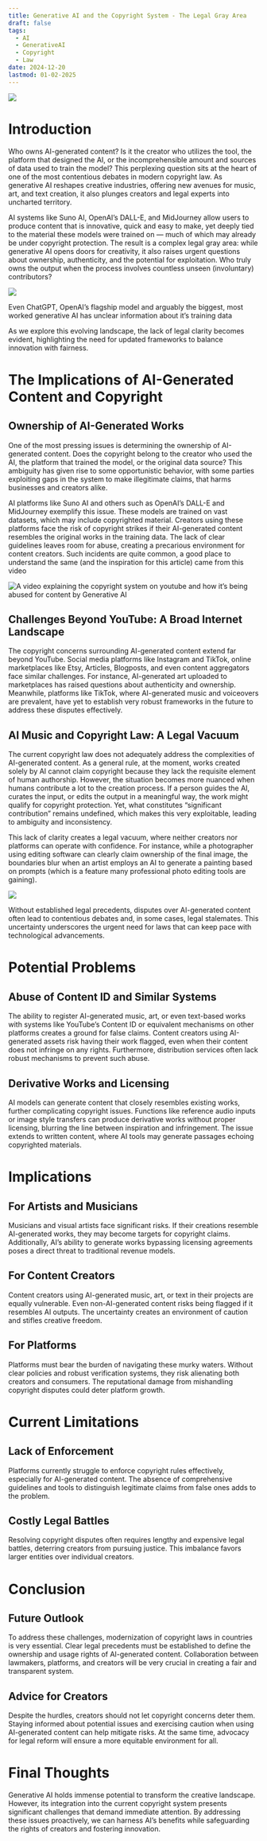 ```yaml
---
title: Generative AI and the Copyright System - The Legal Gray Area
draft: false
tags:
  - AI
  - GenerativeAI
  - Copyright
  - Law
date: 2024-12-20
lastmod: 01-02-2025
---
```


![](https://miro.medium.com/v2/resize:fit:875/0*ta9thFooxCF88yJg.jpg)
# Introduction

Who owns AI-generated content? Is it the creator who utilizes the tool, the platform that designed the AI, or the incomprehensible amount and sources of data used to train the model? This perplexing question sits at the heart of one of the most contentious debates in modern copyright law. As generative AI reshapes creative industries, offering new avenues for music, art, and text creation, it also plunges creators and legal experts into uncharted territory.

AI systems like Suno AI, OpenAI’s DALL-E, and MidJourney allow users to produce content that is innovative, quick and easy to make, yet deeply tied to the material these models were trained on — much of which may already be under copyright protection. The result is a complex legal gray area: while generative AI opens doors for creativity, it also raises urgent questions about ownership, authenticity, and the potential for exploitation. Who truly owns the output when the process involves countless unseen (involuntary) contributors?

![](https://miro.medium.com/v2/resize:fit:875/1*VIecP4HC83S9s6D1yxfmuQ.png)

Even ChatGPT, OpenAI’s flagship model and arguably the biggest, most worked generative AI has unclear information about it’s training data

As we explore this evolving landscape, the lack of legal clarity becomes evident, highlighting the need for updated frameworks to balance innovation with fairness.

# The Implications of AI-Generated Content and Copyright

## Ownership of AI-Generated Works

One of the most pressing issues is determining the ownership of AI-generated content. Does the copyright belong to the creator who used the AI, the platform that trained the model, or the original data source? This ambiguity has given rise to some opportunistic behavior, with some parties exploiting gaps in the system to make illegitimate claims, that harms businesses and creators alike.

AI platforms like Suno AI and others such as OpenAI’s DALL-E and MidJourney exemplify this issue. These models are trained on vast datasets, which may include copyrighted material. Creators using these platforms face the risk of copyright strikes if their AI-generated content resembles the original works in the training data. The lack of clear guidelines leaves room for abuse, creating a precarious environment for content creators. Such incidents are quite common, a good place to understand the same (and the inspiration for this article) came from this video

![A video explaining the copyright system on youtube and how it’s being abused for content by Generative AI](https://youtu.be/LrkAORPiaEA?t=118)

## Challenges Beyond YouTube: A Broad Internet Landscape

The copyright concerns surrounding AI-generated content extend far beyond YouTube. Social media platforms like Instagram and TikTok, online marketplaces like Etsy, Articles, Blogposts, and even content aggregators face similar challenges. For instance, AI-generated art uploaded to marketplaces has raised questions about authenticity and ownership. Meanwhile, platforms like TikTok, where AI-generated music and voiceovers are prevalent, have yet to establish very robust frameworks in the future to address these disputes effectively.

## AI Music and Copyright Law: A Legal Vacuum

The current copyright law does not adequately address the complexities of AI-generated content. As a general rule, at the moment, works created solely by AI cannot claim copyright because they lack the requisite element of human authorship. However, the situation becomes more nuanced when humans contribute a lot to the creation process. If a person guides the AI, curates the input, or edits the output in a meaningful way, the work might qualify for copyright protection. Yet, what constitutes “significant contribution” remains undefined, which makes this very exploitable, leading to ambiguity and inconsistency.

This lack of clarity creates a legal vacuum, where neither creators nor platforms can operate with confidence. For instance, while a photographer using editing software can clearly claim ownership of the final image, the boundaries blur when an artist employs an AI to generate a painting based on prompts (which is a feature many professional photo editing tools are gaining).

![](https://miro.medium.com/v2/resize:fit:875/0*Wyw8VMBomeWLav4a)

Without established legal precedents, disputes over AI-generated content often lead to contentious debates and, in some cases, legal stalemates. This uncertainty underscores the urgent need for laws that can keep pace with technological advancements.

# Potential Problems

## Abuse of Content ID and Similar Systems

The ability to register AI-generated music, art, or even text-based works with systems like YouTube’s Content ID or equivalent mechanisms on other platforms creates a ground for false claims. Content creators using AI-generated assets risk having their work flagged, even when their content does not infringe on any rights. Furthermore, distribution services often lack robust mechanisms to prevent such abuse.

## Derivative Works and Licensing

AI models can generate content that closely resembles existing works, further complicating copyright issues. Functions like reference audio inputs or image style transfers can produce derivative works without proper licensing, blurring the line between inspiration and infringement. The issue extends to written content, where AI tools may generate passages echoing copyrighted materials.

# Implications

## For Artists and Musicians

Musicians and visual artists face significant risks. If their creations resemble AI-generated works, they may become targets for copyright claims. Additionally, AI’s ability to generate works bypassing licensing agreements poses a direct threat to traditional revenue models.

## For Content Creators

Content creators using AI-generated music, art, or text in their projects are equally vulnerable. Even non-AI-generated content risks being flagged if it resembles AI outputs. The uncertainty creates an environment of caution and stifles creative freedom.

## For Platforms

Platforms must bear the burden of navigating these murky waters. Without clear policies and robust verification systems, they risk alienating both creators and consumers. The reputational damage from mishandling copyright disputes could deter platform growth.

# Current Limitations

## Lack of Enforcement

Platforms currently struggle to enforce copyright rules effectively, especially for AI-generated content. The absence of comprehensive guidelines and tools to distinguish legitimate claims from false ones adds to the problem.

## Costly Legal Battles

Resolving copyright disputes often requires lengthy and expensive legal battles, deterring creators from pursuing justice. This imbalance favors larger entities over individual creators.

# Conclusion

## Future Outlook

To address these challenges, modernization of copyright laws in countries is very essential. Clear legal precedents must be established to define the ownership and usage rights of AI-generated content. Collaboration between lawmakers, platforms, and creators will be very crucial in creating a fair and transparent system.

## Advice for Creators

Despite the hurdles, creators should not let copyright concerns deter them. Staying informed about potential issues and exercising caution when using AI-generated content can help mitigate risks. At the same time, advocacy for legal reform will ensure a more equitable environment for all.

# Final Thoughts

Generative AI holds immense potential to transform the creative landscape. However, its integration into the current copyright system presents significant challenges that demand immediate attention. By addressing these issues proactively, we can harness AI’s benefits while safeguarding the rights of creators and fostering innovation.